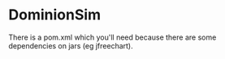 # DominionSim
There is a pom.xml which you'll need because there are some dependencies on jars (eg jfreechart).
